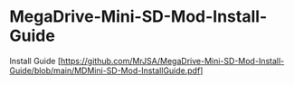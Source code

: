 # MegaDrive-Mini-SD-Mod-Install-Guide

Install Guide [https://github.com/MrJSA/MegaDrive-Mini-SD-Mod-Install-Guide/blob/main/MDMini-SD-Mod-InstallGuide.pdf]
